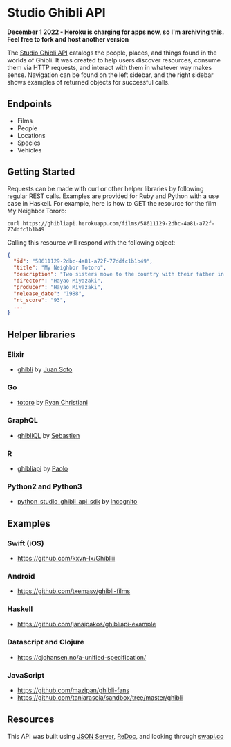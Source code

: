 # Studio Ghibli API

 **December 1 2022 - Heroku is charging for apps now, so I'm archiving this. Feel free to fork and host another version**
 
The [Studio Ghibli API](https://ghibliapi.herokuapp.com) catalogs the people, places, and things found in the worlds of Ghibli. It was created to help users discover resources, consume them via HTTP requests, and interact with them in whatever way makes sense. Navigation can be found on the left sidebar, and the right sidebar shows examples of returned objects for successful calls.

## Endpoints

- Films
- People
- Locations
- Species
- Vehicles

## Getting Started
Requests can be made with curl or other helper libraries by following regular REST calls. Examples are provided for Ruby and Python with a use case in Haskell. For example, here is how to GET the resource for the film My Neighbor Tororo:

`curl https://ghibliapi.herokuapp.com/films/58611129-2dbc-4a81-a72f-77ddfc1b1b49`

Calling this resource will respond with the following object:

```json
{
  "id": "58611129-2dbc-4a81-a72f-77ddfc1b1b49",
  "title": "My Neighbor Totoro",
  "description": "Two sisters move to the country with their father in order to be closer to their hospitalized mother, and discover the surrounding trees are inhabited by Totoros, magical spirits of the forest. When the youngest runs away from home, the older sister seeks help from the spirits to find her.",
  "director": "Hayao Miyazaki",
  "producer": "Hayao Miyazaki",
  "release_date": "1988",
  "rt_score": "93",
  ...
}
```

## Helper libraries
### Elixir
- [ghibli](https://github.com/sotojuan/ghibli) by [Juan Soto](https://github.com/sotojuan)

### Go
- [totoro](https://github.com/Rchristiani/totoro) by [Ryan Christiani](https://github.com/Rchristiani)

### GraphQL
- [ghibliQL](https://github.com/kisscool-fr/ghibliql) by [Sebastien](https://github.com/kisscool-fr)

### R
- [ghibliapi](https://github.com/onertipaday/ghibliapi) by [Paolo](https://github.com/onertipaday)

### Python2 and Python3
- [python_studio_ghibli_api_sdk](https://github.com/Incognito/python_studio_ghibli_api_sdk) by [Incognito](https://github.com/Incognito)


## Examples
### Swift (iOS)
- https://github.com/kxvn-lx/Ghibliii

### Android
- https://github.com/txemasv/ghibli-films

### Haskell
- https://github.com/janaipakos/ghibliapi-example

### Datascript and Clojure
- https://cjohansen.no/a-unified-specification/

### JavaScript
- https://github.com/mazipan/ghibli-fans
- https://github.com/taniarascia/sandbox/tree/master/ghibli

## Resources
This API was built using [JSON Server](https://github.com/typicode/json-server), [ReDoc](https://github.com/Rebilly/ReDoc), and looking through [swapi.co](https://github.com/phalt/swapi)

